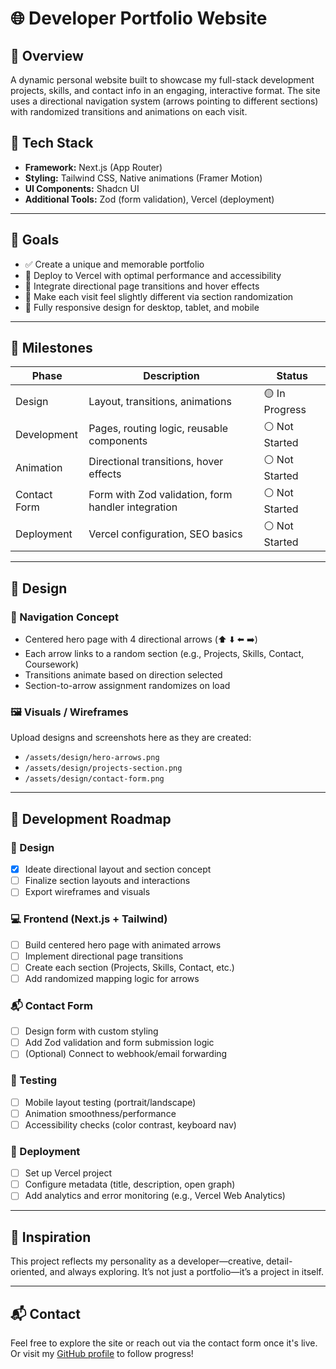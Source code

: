 # 🌐 Developer Portfolio Website

## 📌 Overview
A dynamic personal website built to showcase my full-stack development projects, skills, and contact info in an engaging, interactive format. The site uses a directional navigation system (arrows pointing to different sections) with randomized transitions and animations on each visit.

## 🧪 Tech Stack
- **Framework:** Next.js (App Router)
- **Styling:** Tailwind CSS, Native animations (Framer Motion)
- **UI Components:** Shadcn UI
- **Additional Tools:** Zod (form validation), Vercel (deployment)

---

## 🎯 Goals
- ✅ Create a unique and memorable portfolio
- 🚀 Deploy to Vercel with optimal performance and accessibility
- 🎨 Integrate directional page transitions and hover effects
- 🧭 Make each visit feel slightly different via section randomization
- 📱 Fully responsive design for desktop, tablet, and mobile

---

## 🧱 Milestones

| Phase         | Description                                         | Status         |
|---------------|-----------------------------------------------------|----------------|
| Design        | Layout, transitions, animations                     | 🟡 In Progress |
| Development   | Pages, routing logic, reusable components           | ⚪ Not Started  |
| Animation     | Directional transitions, hover effects              | ⚪ Not Started  |
| Contact Form  | Form with Zod validation, form handler integration  | ⚪ Not Started  |
| Deployment    | Vercel configuration, SEO basics                    | ⚪ Not Started  |

---

## 🎨 Design

### 🔄 Navigation Concept
- Centered hero page with 4 directional arrows (⬆️ ⬇️ ⬅️ ➡️)
- Each arrow links to a random section (e.g., Projects, Skills, Contact, Coursework)
- Transitions animate based on direction selected
- Section-to-arrow assignment randomizes on load

### 🖼️ Visuals / Wireframes
Upload designs and screenshots here as they are created:

- `/assets/design/hero-arrows.png`
- `/assets/design/projects-section.png`
- `/assets/design/contact-form.png`

---

## 🚧 Development Roadmap

### 🎨 Design
- [x] Ideate directional layout and section concept
- [ ] Finalize section layouts and interactions
- [ ] Export wireframes and visuals

### 💻 Frontend (Next.js + Tailwind)
- [ ] Build centered hero page with animated arrows
- [ ] Implement directional page transitions
- [ ] Create each section (Projects, Skills, Contact, etc.)
- [ ] Add randomized mapping logic for arrows

### 📬 Contact Form
- [ ] Design form with custom styling
- [ ] Add Zod validation and form submission logic
- [ ] (Optional) Connect to webhook/email forwarding

### 🧪 Testing
- [ ] Mobile layout testing (portrait/landscape)
- [ ] Animation smoothness/performance
- [ ] Accessibility checks (color contrast, keyboard nav)

### 🚀 Deployment
- [ ] Set up Vercel project
- [ ] Configure metadata (title, description, open graph)
- [ ] Add analytics and error monitoring (e.g., Vercel Web Analytics)

---

## 🧠 Inspiration

This project reflects my personality as a developer—creative, detail-oriented, and always exploring. It’s not just a portfolio—it’s a project in itself.

---

## 📬 Contact

Feel free to explore the site or reach out via the contact form once it's live.  
Or visit my [GitHub profile](https://github.com/tyreesamurai) to follow progress!
